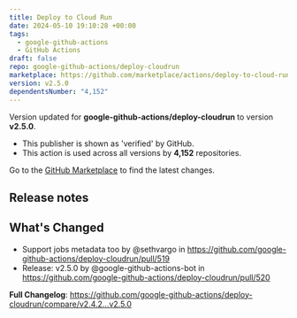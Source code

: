 ```yaml
---
title: Deploy to Cloud Run
date: 2024-05-10 19:10:28 +00:00
tags:
  - google-github-actions
  - GitHub Actions
draft: false
repo: google-github-actions/deploy-cloudrun
marketplace: https://github.com/marketplace/actions/deploy-to-cloud-run
version: v2.5.0
dependentsNumber: "4,152"
---
```



Version updated for **google-github-actions/deploy-cloudrun** to version **v2.5.0**.
- This publisher is shown as 'verified' by GitHub.
- This action is used across all versions by **4,152** repositories.

Go to the [GitHub Marketplace](https://github.com/marketplace/actions/deploy-to-cloud-run) to find the latest changes.

## Release notes

## What's Changed
* Support jobs metadata too by @sethvargo in https://github.com/google-github-actions/deploy-cloudrun/pull/519
* Release: v2.5.0 by @google-github-actions-bot in https://github.com/google-github-actions/deploy-cloudrun/pull/520


**Full Changelog**: https://github.com/google-github-actions/deploy-cloudrun/compare/v2.4.2...v2.5.0
